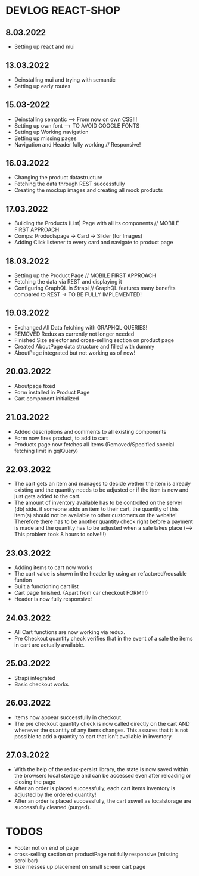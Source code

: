 # DEVLOG REACT-SHOP

## 8.03.2022
- Setting up react and mui

## 13.03.2022
- Deinstalling mui and trying with semantic
- Setting up early routes

## 15.03-2022
- Deinstalling semantic --> From now on own CSS!!!
- Setting up own font --> TO AVOID GOOGLE FONTS
- Setting up Working navigation
- Setting up missing pages
- Navigation and Header fully working // Responsive!

## 16.03.2022
- Changing the product datastructure
- Fetching the data through REST successfully
- Creating the mockup images and creating all mock products

## 17.03.2022
- Building the Products (List) Page with all its components // MOBILE FIRST APPROACH
- Comps: Productspage -> Card -> Slider (for Images)
- Adding Click listener to every card and navigate to product page

## 18.03.2022
- Setting up the Product Page // MOBILE FIRST APPROACH
- Fetching the data via REST and displaying it
- Configuring GraphQL in Strapi // GraphQL features many benefits compared to REST -> TO BE FULLY IMPLEMENTED!

## 19.03.2022
- Exchanged All Data fetching with GRAPHQL QUERIES!
- REMOVED Redux as currently not longer needed
- Finished Size selector and cross-selling section on product page
- Created AboutPage data structure and filled with dummy
- AboutPage integrated but not working as of now!

## 20.03.2022
- Aboutpage fixed
- Form installed in Product Page
- Cart component initialized

## 21.03.2022
- Added descriptions and comments to all existing components
- Form now fires product, to add to cart
- Products page now fetches all items (Removed/Specified special fetching limit in gqlQuery)

## 22.03.2022
- The cart gets an item and manages to decide wether the item is already existing and the
quantity needs to be adjusted or if the item is new and just gets added to the cart.
- The amount of inventory available has to be controlled on the server (db) side. if someone adds an item to
their cart, the quantity of this item(s) should not be available to other customers on the website!
Therefore there has to be another quantity check right before a payment is made and the quantity has to be adjusted
when a sale takes place (--> This problem took 8 hours to solve!!!)

## 23.03.2022
- Adding items to cart now works
- The cart value is shown in the header by using an refactored/reusable funtion
- Built a functioning cart list
- Cart page finished. (Apart from car checkout FORM!!!)
- Header is now fully responsive!

## 24.03.2022
- All Cart functions are now working via redux.
- Pre Checkout quantity check verifies that in the event of a sale the items in cart are actually available.

## 25.03.2022
- Strapi integrated
- Basic checkout works

## 26.03.2022
- Items now appear successfully in checkout.
- The pre checkout quantity check is now called directly on the cart AND whenever the quantity of any items changes.
This assures that it is not possible to add a quantity to cart that isn't available in inventory.

## 27.03.2022
- With the help of the redux-persist library, the state
is now saved within the browsers local storage and can be accessed even after reloading or closing the page
- After an order is placed successfully, each cart items inventory is adjusted by the ordered quantity!
- After an order is placed successfully, the cart aswell as localstorage are successfully cleaned (purged).

# TODOS
- Footer not on end of page
- cross-selling section on productPage not fully responsive (missing scrollbar)
- Size messes up placement on small screen cart page